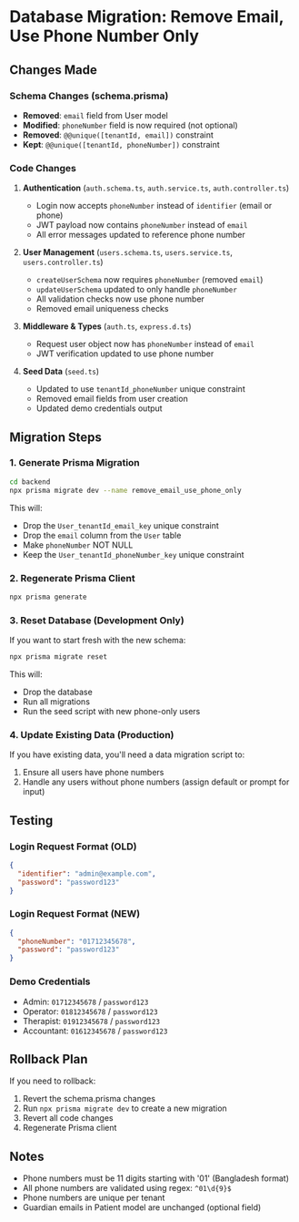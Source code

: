 # Database Migration: Remove Email, Use Phone Number Only

## Changes Made

### Schema Changes (schema.prisma)
- **Removed**: `email` field from User model
- **Modified**: `phoneNumber` field is now required (not optional)
- **Removed**: `@@unique([tenantId, email])` constraint
- **Kept**: `@@unique([tenantId, phoneNumber])` constraint

### Code Changes
1. **Authentication** (`auth.schema.ts`, `auth.service.ts`, `auth.controller.ts`)
   - Login now accepts `phoneNumber` instead of `identifier` (email or phone)
   - JWT payload now contains `phoneNumber` instead of `email`
   - All error messages updated to reference phone number

2. **User Management** (`users.schema.ts`, `users.service.ts`, `users.controller.ts`)
   - `createUserSchema` now requires `phoneNumber` (removed `email`)
   - `updateUserSchema` updated to only handle `phoneNumber`
   - All validation checks now use phone number
   - Removed email uniqueness checks

3. **Middleware & Types** (`auth.ts`, `express.d.ts`)
   - Request user object now has `phoneNumber` instead of `email`
   - JWT verification updated to use phone number

4. **Seed Data** (`seed.ts`)
   - Updated to use `tenantId_phoneNumber` unique constraint
   - Removed email fields from user creation
   - Updated demo credentials output

## Migration Steps

### 1. Generate Prisma Migration
```bash
cd backend
npx prisma migrate dev --name remove_email_use_phone_only
```

This will:
- Drop the `User_tenantId_email_key` unique constraint
- Drop the `email` column from the `User` table
- Make `phoneNumber` NOT NULL
- Keep the `User_tenantId_phoneNumber_key` unique constraint

### 2. Regenerate Prisma Client
```bash
npx prisma generate
```

### 3. Reset Database (Development Only)
If you want to start fresh with the new schema:
```bash
npx prisma migrate reset
```

This will:
- Drop the database
- Run all migrations
- Run the seed script with new phone-only users

### 4. Update Existing Data (Production)
If you have existing data, you'll need a data migration script to:
1. Ensure all users have phone numbers
2. Handle any users without phone numbers (assign default or prompt for input)

## Testing

### Login Request Format (OLD)
```json
{
  "identifier": "admin@example.com",
  "password": "password123"
}
```

### Login Request Format (NEW)
```json
{
  "phoneNumber": "01712345678",
  "password": "password123"
}
```

### Demo Credentials
- Admin: `01712345678` / `password123`
- Operator: `01812345678` / `password123`
- Therapist: `01912345678` / `password123`
- Accountant: `01612345678` / `password123`

## Rollback Plan

If you need to rollback:
1. Revert the schema.prisma changes
2. Run `npx prisma migrate dev` to create a new migration
3. Revert all code changes
4. Regenerate Prisma client

## Notes

- Phone numbers must be 11 digits starting with '01' (Bangladesh format)
- All phone numbers are validated using regex: `^01\d{9}$`
- Phone numbers are unique per tenant
- Guardian emails in Patient model are unchanged (optional field)
